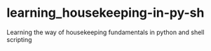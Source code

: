 # learning_housekeeping-in-py-sh
Learning the way of housekeeping fundamentals in python and shell scripting
